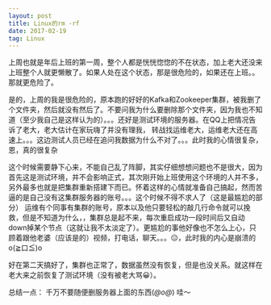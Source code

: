 ```yaml
---
layout: post
title: Linux的rm -rf
date: 2017-02-19
tag: Linux
---
```


上周也就是年后上班的第一周，整个人都是恍恍惚惚的不在状态，加上老大还没来上班整个人就更懒散了。如果人处在这个状态，那是很危险的，如果还在上班。。那就更危险了。

是的，上周的我是很危险的，原本跑的好好的Kafka和Zookeeper集群，被我删了个文件夹，然后就没有然后了。不要问我为什么要删除那个文件夹，因为我也不知道（至少我自己是这样认为的）。。。还好是测试环境的服务器。在QQ上把情况告诉了老大，老大估计在家玩嗨了并没有理我，
转战找运维老大，运维老大还在高速上。。。这边测试人员已经在追问我数据为什么不对了。。。此时我的心情很复杂，恩，真的很复杂

这个时候需要静下心来，不能自己乱了阵脚，其实仔细想想问题也不是很大，因为首先这是测试环境，并不会影响正式，其次刚开始上班使用这个环境的人并不多，另外最多也就是把集群重新搭建下而已。怀着这样的心情就准备自己搞起，然而苦逼的是自己没有这集群服务器的账号。。。这个时候不得不求人了（这是最尴尬的部分）
运维有个同事有集群的账号，原本以及他只要轻松的敲几行命令就可以挽救，但是不知道为什么，，集群总是起不来，每次重启成功一段时间后又自动down掉某个节点（这就让我不太淡定了）。更尴尬的事他好像也不怎么上心，只顾着跟他老婆（应该是的）视频，打电话，聊天。。。😑，此时我的内心是崩溃的o(≧口≦)o

好在第二天搞好了，集群也正常了，数据虽然没有恢复，但是也没关系。就这样在老大来之前恢复了测试环境（没有被老大骂😀）。

总结一点：
    千万不要随便删服务器上面的东西(*@ο@*) 哇～